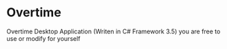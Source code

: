 # Overtime
Overtime Desktop Application (Writen in C# Framework 3.5)
you are free to use or modify for yourself
